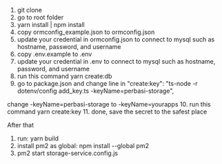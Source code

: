 1. git clone
2. go to root folder
3. yarn install | npm install
4. copy ormconfig_example.json to ormconfig.json
5. update your credential in ormconfig.json to connect to mysql such as hostname, password, and username
6. copy .env.example to .env
7. update your credential in .env to connect to mysql such as hostname, password, and username
8. run this command yarn create:db
9. go to package.json and change line in
"create:key": "ts-node -r dotenv/config add_key.ts -keyName=perbasi-storage",

change -keyName=perbasi-storage to -keyName=yourapps
10. run this command yarn create:key
11. done, save the secret to the safest place

After that

1. run: yarn build
2. install pm2 as global: npm install --global pm2
3. pm2 start storage-service.config.js